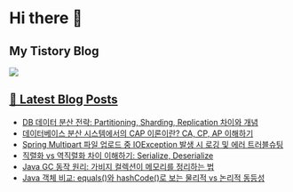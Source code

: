# Hi there 👋

## My Tistory Blog

<p>
    <a href="https://kylo8.tistory.com"><img src="https://img.shields.io/badge/Tistory-000000?style=flat-square&logo=Tistory&logoColor=white"/>
</p>

## 📕 Latest Blog Posts

<ul><li><a href='https://kylo8.tistory.com/entry/DB-%EB%8D%B0%EC%9D%B4%ED%84%B0-%EB%B6%84%EC%82%B0-%EC%A0%84%EB%9E%B5-Partitioning-Sharding-Replication-%EC%B0%A8%EC%9D%B4%EC%99%80-%EA%B0%9C%EB%85%90' target='_blank'>DB 데이터 분산 전략: Partitioning, Sharding, Replication 차이와 개념</a></li><li><a href='https://kylo8.tistory.com/entry/%EB%8D%B0%EC%9D%B4%ED%84%B0%EB%B2%A0%EC%9D%B4%EC%8A%A4-%EB%B6%84%EC%82%B0-%EC%8B%9C%EC%8A%A4%ED%85%9C%EC%97%90%EC%84%9C%EC%9D%98-CAP-%EC%9D%B4%EB%A1%A0%EC%9D%B4%EB%9E%80-CA-CP-AP-%EC%9D%B4%ED%95%B4%ED%95%98%EA%B8%B0' target='_blank'>데이터베이스 분산 시스템에서의 CAP 이론이란? CA, CP, AP 이해하기</a></li><li><a href='https://kylo8.tistory.com/entry/Spring-Multipart-%ED%8C%8C%EC%9D%BC-%EC%97%85%EB%A1%9C%EB%93%9C-%EC%A4%91-IOException-%EB%B0%9C%EC%83%9D-%EC%8B%9C-%EB%A1%9C%EA%B9%85-%EB%B0%8F-%EC%97%90%EB%9F%AC-%ED%8A%B8%EB%9F%AC%EB%B8%94%EC%8A%88%ED%8C%85' target='_blank'>Spring Multipart 파일 업로드 중 IOException 발생 시 로깅 및 에러 트러블슈팅</a></li><li><a href='https://kylo8.tistory.com/entry/%EC%A7%81%EB%A0%AC%ED%99%94-vs-%EC%97%AD%EC%A7%81%EB%A0%AC%ED%99%94-%EC%B0%A8%EC%9D%B4-%EC%9D%B4%ED%95%B4%ED%95%98%EA%B8%B0-Serialize-Deserialize' target='_blank'>직렬화 vs 역직렬화 차이 이해하기: Serialize, Deserialize</a></li><li><a href='https://kylo8.tistory.com/entry/Java-GC-%EB%8F%99%EC%9E%91-%EC%9B%90%EB%A6%AC-%EA%B0%80%EB%B9%84%EC%A7%80-%EC%BB%AC%EB%A0%89%EC%85%98%EC%9D%B4-%EB%A9%94%EB%AA%A8%EB%A6%AC%EB%A5%BC-%EC%A0%95%EB%A6%AC%ED%95%98%EB%8A%94-%EB%B2%95' target='_blank'>Java GC 동작 원리: 가비지 컬렉션이 메모리를 정리하는 법</a></li><li><a href='https://kylo8.tistory.com/entry/Java-%EA%B0%9D%EC%B2%B4-%EB%B9%84%EA%B5%90-equals%EC%99%80-hashCode%EB%A1%9C-%EB%B3%B4%EB%8A%94-%EB%AC%BC%EB%A6%AC%EC%A0%81-vs-%EB%85%BC%EB%A6%AC%EC%A0%81-%EB%8F%99%EB%93%B1%EC%84%B1' target='_blank'>Java 객체 비교: equals()와 hashCode()로 보는 물리적 vs 논리적 동등성</a></li></ul>